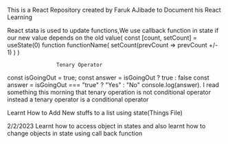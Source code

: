 This is a React Repository created by Faruk AJibade to Document his React Learning

React stata is used to update functions,We use callback function in state if our new value depends on the old value(
    const [count, setCount] = useState(0)
    function functionName(
    setCount(prevCount => prevCount +/- 1)
    )
)

                    Tenary Operator
const isGoingOut = true;
const answer = isGoingOut ? true : false
const answer = isGoingOut === "true" ? "Yes" : "No"
console.log(answer).
I read something this morning that tenary operation is not conditional operator instead a tenary operator is a conditional operator

Learnt How to Add New stuffs to a list using state(Things File)

2/2/2023
Learnt how to access object in states and also learnt how to change objects in state using call back function
